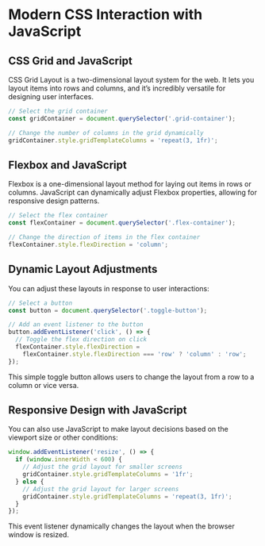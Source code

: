 
# Modern CSS Interaction with JavaScript

## CSS Grid and JavaScript
CSS Grid Layout is a two-dimensional layout system for the web. It lets you layout items into rows and columns, and it’s incredibly versatile for designing user interfaces.

```javascript
// Select the grid container
const gridContainer = document.querySelector('.grid-container');

// Change the number of columns in the grid dynamically
gridContainer.style.gridTemplateColumns = 'repeat(3, 1fr)';
```

## Flexbox and JavaScript
Flexbox is a one-dimensional layout method for laying out items in rows or columns. JavaScript can dynamically adjust Flexbox properties, allowing for responsive design patterns.

```javascript
// Select the flex container
const flexContainer = document.querySelector('.flex-container');

// Change the direction of items in the flex container
flexContainer.style.flexDirection = 'column';
```

## Dynamic Layout Adjustments
You can adjust these layouts in response to user interactions:

```javascript
// Select a button
const button = document.querySelector('.toggle-button');

// Add an event listener to the button
button.addEventListener('click', () => {
  // Toggle the flex direction on click
  flexContainer.style.flexDirection = 
    flexContainer.style.flexDirection === 'row' ? 'column' : 'row';
});
```
This simple toggle button allows users to change the layout from a row to a column or vice versa.

## Responsive Design with JavaScript
You can also use JavaScript to make layout decisions based on the viewport size or other conditions:

```javascript
window.addEventListener('resize', () => {
  if (window.innerWidth < 600) {
    // Adjust the grid layout for smaller screens
    gridContainer.style.gridTemplateColumns = '1fr';
  } else {
    // Adjust the grid layout for larger screens
    gridContainer.style.gridTemplateColumns = 'repeat(3, 1fr)';
  }
});
```
This event listener dynamically changes the layout when the browser window is resized.
